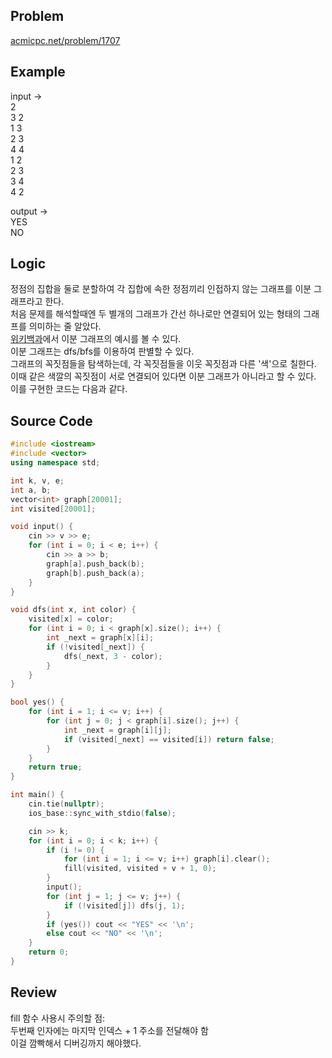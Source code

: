 ## Problem
[acmicpc.net/problem/1707]  
  
## Example
input ->  
2  
3 2  
1 3  
2 3  
4 4  
1 2  
2 3  
3 4  
4 2  
  
output ->  
YES  
NO  
  
## Logic
정점의 집합을 둘로 분할하여 각 집합에 속한 정점끼리 인접하지 않는 그래프를 이분 그래프라고 한다.  
처음 문제를 해석할때엔 두 별개의 그래프가 간선 하나로만 연결되어 있는 형태의 그래프를 의미하는 줄 알았다.  
[위키백과]에서 이분 그래프의 예시를 볼 수 있다.  
이분 그래프는 dfs/bfs를 이용하여 판별할 수 있다.  
그래프의 꼭짓점들을 탐색하는데, 각 꼭짓점들을 이웃 꼭짓점과 다른 '색'으로 칠한다.  
이때 같은 색깔의 꼭짓점이 서로 연결되어 있다면 이분 그래프가 아니라고 할 수 있다.  
이를 구현한 코드는 다음과 같다.  
  
## Source Code
``` cpp
#include <iostream>
#include <vector>
using namespace std;

int k, v, e;
int a, b;
vector<int> graph[20001];
int visited[20001];

void input() {
	cin >> v >> e;
	for (int i = 0; i < e; i++) {
		cin >> a >> b;
		graph[a].push_back(b);
		graph[b].push_back(a);
	}
}

void dfs(int x, int color) {
	visited[x] = color;
	for (int i = 0; i < graph[x].size(); i++) {
		int _next = graph[x][i];
		if (!visited[_next]) {
			dfs(_next, 3 - color);
		}
	}
}

bool yes() {
	for (int i = 1; i <= v; i++) {
		for (int j = 0; j < graph[i].size(); j++) {
			int _next = graph[i][j];
			if (visited[_next] == visited[i]) return false;
		}
	}
	return true;
}

int main() {
	cin.tie(nullptr);
	ios_base::sync_with_stdio(false);

	cin >> k;
	for (int i = 0; i < k; i++) {
		if (i != 0) {
			for (int i = 1; i <= v; i++) graph[i].clear();
			fill(visited, visited + v + 1, 0);
		}
		input();
		for (int j = 1; j <= v; j++) {
			if (!visited[j]) dfs(j, 1);
		}
		if (yes()) cout << "YES" << '\n';
		else cout << "NO" << '\n';
	}
	return 0;
}
```

## Review
fill 함수 사용시 주의할 점:  
두번째 인자에는 마지막 인덱스 + 1 주소를 전달해야 함  
이걸 깜빡해서 디버깅까지 해야했다.  
  

[acmicpc.net/problem/1707]: https://acmicpc.net/problem/1707
[위키백과]: https://ko.wikipedia.org/wiki/이분_그래프
